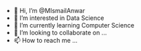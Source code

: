 - 👋 Hi, I’m @MIsmailAnwar
- 👀 I’m interested in Data Science
- 🌱 I’m currently learning Computer Science
- 💞️ I’m looking to collaborate on ...
- 📫 How to reach me ...

<!---
MIsmailAnwar/MIsmailAnwar is a ✨ special ✨ repository because its `README.md` (this file) appears on your GitHub profile.
You can click the Preview link to take a look at your changes.
--->
